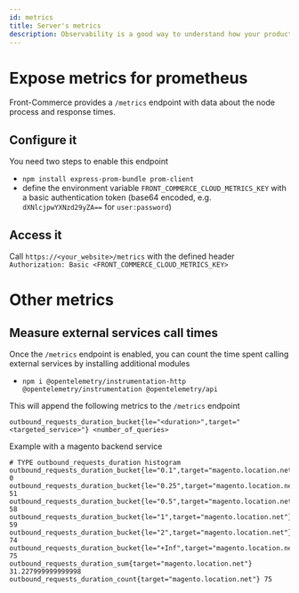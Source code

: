 ```yaml
---
id: metrics
title: Server's metrics
description: Observability is a good way to understand how your production application behaves under different traffic conditions. This guide explains what is available in Front-Commerce to expose these information to external tools.
---
```


# Expose metrics for prometheus

Front-Commerce provides a `/metrics` endpoint with data about the node process and response times.

## Configure it

You need two steps to enable this endpoint

- `npm install express-prom-bundle prom-client`
- define the environment variable `FRONT_COMMERCE_CLOUD_METRICS_KEY` with a basic authentication token (base64 encoded, e.g. `dXNlcjpwYXNzd29yZA==` for `user:password`)

## Access it

Call `https://<your_website>/metrics` with the defined header `Authorization: Basic <FRONT_COMMERCE_CLOUD_METRICS_KEY>`

# Other metrics

## Measure external services call times

Once the `/metrics` endpoint is enabled, you can count the time spent calling external services by installing additional modules

- `npm i @opentelemetry/instrumentation-http @opentelemetry/instrumentation @opentelemetry/api`

This will append the following metrics to the `/metrics` endpoint

```
outbound_requests_duration_bucket{le="<duration>",target="<targeted_service>"} <number_of_queries>
```

Example with a magento backend service

```
# TYPE outbound_requests_duration histogram
outbound_requests_duration_bucket{le="0.1",target="magento.location.net"} 0
outbound_requests_duration_bucket{le="0.25",target="magento.location.net"} 51
outbound_requests_duration_bucket{le="0.5",target="magento.location.net"} 58
outbound_requests_duration_bucket{le="1",target="magento.location.net"} 59
outbound_requests_duration_bucket{le="2",target="magento.location.net"} 74
outbound_requests_duration_bucket{le="+Inf",target="magento.location.net"} 75
outbound_requests_duration_sum{target="magento.location.net"} 31.227999999999998
outbound_requests_duration_count{target="magento.location.net"} 75
```
